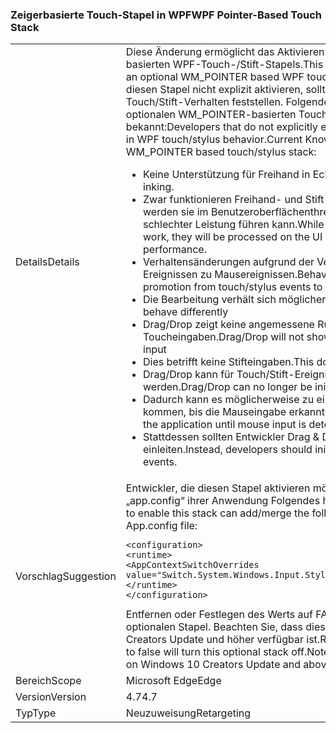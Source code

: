 ### <a name="wpf-pointer-based-touch-stack"></a><span data-ttu-id="60e44-101">Zeigerbasierte Touch-Stapel in WPF</span><span class="sxs-lookup"><span data-stu-id="60e44-101">WPF Pointer-Based Touch Stack</span></span>

|   |   |
|---|---|
|<span data-ttu-id="60e44-102">Details</span><span class="sxs-lookup"><span data-stu-id="60e44-102">Details</span></span>|<span data-ttu-id="60e44-103">Diese Änderung ermöglicht das Aktivieren eines optionalen WM_POINTER-basierten WPF-Touch-/Stift-Stapels.</span><span class="sxs-lookup"><span data-stu-id="60e44-103">This change adds the ability to enable an optional WM_POINTER based WPF touch/stylus stack.</span></span>  <span data-ttu-id="60e44-104">Entwickler, die diesen Stapel nicht explizit aktivieren, sollten keine Änderung im WPF-Touch/Stift-Verhalten feststellen. Folgende Probleme sind mit dem optionalen WM_POINTER-basierten Touch-/Stift-Stapel bekannt:</span><span class="sxs-lookup"><span data-stu-id="60e44-104">Developers that do not explicitly enable this should see no change in WPF touch/stylus behavior.Current Known Issues With optional WM_POINTER based touch/stylus stack:</span></span><ul><li><span data-ttu-id="60e44-105">Keine Unterstützung für Freihand in Echtzeit.</span><span class="sxs-lookup"><span data-stu-id="60e44-105">No support for real-time inking.</span></span></li><li><span data-ttu-id="60e44-106">Zwar funktionieren Freihand- und Stift-Plug-Ins nach wie vor, jedoch werden sie im Benutzeroberflächenthread verarbeitet, was zu schlechter Leistung führen kann.</span><span class="sxs-lookup"><span data-stu-id="60e44-106">While inking and StylusPlugins will still work, they will be processed on the UI Thread which can lead to poor performance.</span></span></li><li><span data-ttu-id="60e44-107">Verhaltensänderungen aufgrund der Verlagerung von Touch/Stift-Ereignissen zu Mausereignissen.</span><span class="sxs-lookup"><span data-stu-id="60e44-107">Behavioral changes due to changes in promotion from touch/stylus events to mouse events</span></span></li><li><span data-ttu-id="60e44-108">Die Bearbeitung verhält sich möglicherweise anders.</span><span class="sxs-lookup"><span data-stu-id="60e44-108">Manipulation may behave differently</span></span></li><li><span data-ttu-id="60e44-109">Drag/Drop zeigt keine angemessene Rückmeldung bei Toucheingaben.</span><span class="sxs-lookup"><span data-stu-id="60e44-109">Drag/Drop will not show appropriate feedback for touch input</span></span></li><li><span data-ttu-id="60e44-110">Dies betrifft keine Stifteingaben.</span><span class="sxs-lookup"><span data-stu-id="60e44-110">This does not affect stylus input</span></span></li><li><span data-ttu-id="60e44-111">Drag/Drop kann für Touch/Stift-Ereignisse nicht mehr ausgelöst werden.</span><span class="sxs-lookup"><span data-stu-id="60e44-111">Drag/Drop can no longer be initiated on touch/stylus events</span></span></li><li><span data-ttu-id="60e44-112">Dadurch kann es möglicherweise zu einem Hängen der Anwendung kommen, bis die Mauseingabe erkannt wird.</span><span class="sxs-lookup"><span data-stu-id="60e44-112">This can potentially hang the application until mouse input is detected.</span></span></li><li><span data-ttu-id="60e44-113">Stattdessen sollten Entwickler Drag & Drop über Mausereignisse einleiten.</span><span class="sxs-lookup"><span data-stu-id="60e44-113">Instead, developers should initiate drag and drop from mouse events.</span></span></li></ul>|
|<span data-ttu-id="60e44-114">Vorschlag</span><span class="sxs-lookup"><span data-stu-id="60e44-114">Suggestion</span></span>|<span data-ttu-id="60e44-115">Entwickler, die diesen Stapel aktivieren möchten, können der Datei „app.config“ ihrer Anwendung Folgendes hinzufügen:</span><span class="sxs-lookup"><span data-stu-id="60e44-115">Developers who wish to enable this stack can add/merge the following to their application's App.config file:</span></span><pre><code class="lang-xml">&lt;configuration&gt;&#13;&#10;&lt;runtime&gt;&#13;&#10;&lt;AppContextSwitchOverrides value=&quot;Switch.System.Windows.Input.Stylus.EnablePointerSupport=true&quot;/&gt;&#13;&#10;&lt;/runtime&gt;&#13;&#10;&lt;/configuration&gt;&#13;&#10;</code></pre><span data-ttu-id="60e44-116">Entfernen oder Festlegen des Werts auf FALSE deaktiviert diesen optionalen Stapel. Beachten Sie, dass dieser Stapel nur unter Windows 10 Creators Update und höher verfügbar ist.</span><span class="sxs-lookup"><span data-stu-id="60e44-116">Removing this or setting the value to false will turn this optional stack off.Note that this stack is available only on Windows 10 Creators Update and above.</span></span>|
|<span data-ttu-id="60e44-117">Bereich</span><span class="sxs-lookup"><span data-stu-id="60e44-117">Scope</span></span>|<span data-ttu-id="60e44-118">Microsoft Edge</span><span class="sxs-lookup"><span data-stu-id="60e44-118">Edge</span></span>|
|<span data-ttu-id="60e44-119">Version</span><span class="sxs-lookup"><span data-stu-id="60e44-119">Version</span></span>|<span data-ttu-id="60e44-120">4.7</span><span class="sxs-lookup"><span data-stu-id="60e44-120">4.7</span></span>|
|<span data-ttu-id="60e44-121">Typ</span><span class="sxs-lookup"><span data-stu-id="60e44-121">Type</span></span>|<span data-ttu-id="60e44-122">Neuzuweisung</span><span class="sxs-lookup"><span data-stu-id="60e44-122">Retargeting</span></span>|

